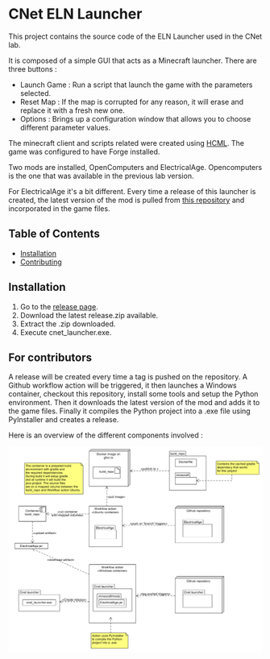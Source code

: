 # CNet ELN Launcher

This project contains the source code of the ELN Launcher used in the CNet lab.

It is composed of a simple GUI that acts as a Minecraft launcher. There are three buttons : 
- Launch Game : Run a script that launch the game with the parameters selected.
- Reset Map : If the map is corrupted for any reason, it will erase and replace it with a fresh new one.
- Options : Brings up a configuration window that allows you to choose different parameter values.

The minecraft client and scripts related were created using [HCML](https://hmcl.huangyuhui.net/download). The game was configured to have Forge installed.

Two mods are installed, OpenComputers and ElectricalAge. Opencomputers is the one that was available in the previous lab version.

For ElectricalAge it's a bit different. Every time a release of this launcher is created, the latest version of the mod is pulled from [this repository](https://github.com/axalppro/ElectricalAge/) and incorporated in the game files.

## Table of Contents

- [Installation](#installation)
- [Contributing](#for-contributors)

## Installation

1. Go to the [release page](https://github.com/axalppro/cnet_eln_launcher/releases).
2. Download the latest release.zip available.
3. Extract the .zip downloaded.
4. Execute cnet_launcher.exe.

## For contributors

A release will be created every time a tag is pushed on the repository.
A Github workflow action will be triggered, it then launches a Windows container, checkout this repository, install some tools and setup the Python environment.
Then it downloads the latest version of the mod and adds it to the game files.
Finally it compiles the Python project into a .exe file using PyInstaller and creates a release.

Here is an overview of the different components involved : 

![ELN Launcher Components](/doc/overview.png)

